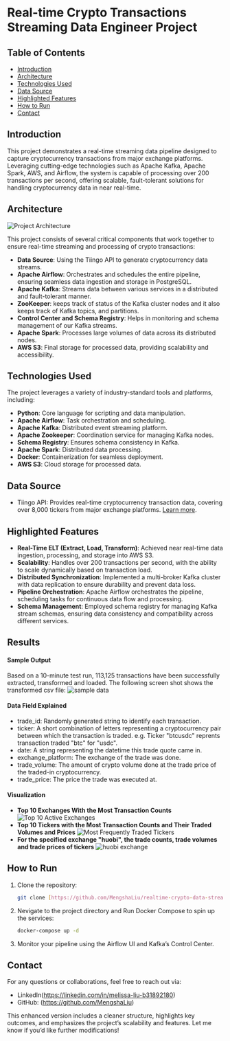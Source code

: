 # Real-time Crypto Transactions Streaming Data Engineer Project
## Table of Contents
- [Introduction](#introduction)
- [Architecture](#architecture)
- [Technologies Used](#technologies-used)
- [Data Source](#data-source)
- [Highlighted Features](#highlighted-features)
- [How to Run](#how-to-run)
- [Contact](#contact)

## Introduction
This project demonstrates a real-time streaming data pipeline designed to capture cryptocurrency transactions from major exchange platforms. Leveraging cutting-edge technologies such as Apache Kafka, Apache Spark, AWS, and Airflow, the system is capable of processing over 200 transactions per second, offering scalable, fault-tolerant solutions for handling cryptocurrency data in near real-time.

## Architecture
![Project Architecture](architecture.png)

This project consists of several critical components that work together to ensure real-time streaming and processing of crypto transactions:

- **Data Source**: Using the Tiingo API to generate cryptocurrency data streams.
- **Apache Airflow**: Orchestrates and schedules the entire pipeline, ensuring seamless data ingestion and storage in PostgreSQL.
- **Apache Kafka**: Streams data between various services in a distributed and fault-tolerant manner.
- **ZooKeeper**: keeps track of status of the Kafka cluster nodes and it also keeps track of Kafka topics, and partitions.
- **Control Center and Schema Registry**: Helps in monitoring and schema management of our Kafka streams.
- **Apache Spark**: Processes large volumes of data across its distributed nodes.
- **AWS S3**: Final storage for processed data, providing scalability and accessibility.

## Technologies Used
The project leverages a variety of industry-standard tools and platforms, including:

- **Python**: Core language for scripting and data manipulation.
- **Apache Airflow**: Task orchestration and scheduling.
- **Apache Kafka**: Distributed event streaming platform.
- **Apache Zookeeper**: Coordination service for managing Kafka nodes.
- **Schema Registry**: Ensures schema consistency in Kafka.
- **Apache Spark**: Distributed data processing.
- **Docker**: Containerization for seamless deployment.
- **AWS S3**: Cloud storage for processed data.
  
## Data Source
- Tiingo API: Provides real-time cryptocurrency transaction data, covering over 8,000 tickers from major exchange platforms. [Learn more](https://www.tiingo.com/).

## Highlighted Features
- **Real-Time ELT (Extract, Load, Transform)**: Achieved near real-time data ingestion, processing, and storage into AWS S3.
- **Scalability**: Handles over 200 transactions per second, with the ability to scale dynamically based on transaction load.
- **Distributed Synchronization**: Implemented a multi-broker Kafka cluster with data replication to ensure durability and prevent data loss.
- **Pipeline Orchestration**: Apache Airflow orchestrates the pipeline, scheduling tasks for continuous data flow and processing.
- **Schema Management**: Employed schema registry for managing Kafka stream schemas, ensuring data consistency and compatibility across different services.

## Results
#### Sample Output
Based on a 10-minute test run, 113,125 transactions have been successfully extracted, transformed and loaded. 
The following screen shot shows the transformed csv file:
![sample data](sample-data.jpeg)

#### Data Field Explained
- trade_id: Randomly generated string to identify each transaction.
- ticker: A short combination of letters representing a cryptocurrency pair between which the transaction is traded. e.g. Ticker "btcusdc" reprents transaction traded "btc" for "usdc".
- date: A string representing the datetime this trade quote came in.
- exchange_platform: The exchange of the trade was done.
- trade_volume: The amount of crypto volume done at the trade price of the traded-in cryptocurrency. 
- trade_price: The price the trade was executed at.

#### Visualization 
- **Top 10 Exchanges With the Most Transaction Counts**
![Top 10 Active Exchanges](visualisation/top-10-exchanges.jpeg)
- **Top 10 Tickers with the Most Transaction Counts and Their Traded Volumes and Prices**
![Most Frequently Traded Tickers](visualisation/top-10-tickers.jpeg)
- **For the specified exchange "huobi", the trade counts, trade volumes and trade prices of tickers**
![huobi exchange](visualisation/huobi-exchange.jpeg)
## How to Run

1. Clone the repository:
    ```bash
    git clone [https://github.com/MengshaLiu/realtime-crypto-data-streaming-DE.git]
    ```
2. Nevigate to the project directory and Run Docker Compose to spin up the services:
    ```bash
    docker-compose up -d
    ```
3. Monitor your pipeline using the Airflow UI and Kafka’s Control Center.
   
## Contact
For any questions or collaborations, feel free to reach out via:
- LinkedIn(https://linkedin.com/in/melissa-liu-b31892180)
- GitHub: (https://github.com/MengshaLiu)

This enhanced version includes a cleaner structure, highlights key outcomes, and emphasizes the project’s scalability and features. Let me know if you’d like further modifications! 
